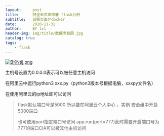 ```yaml
---
layout:     post
title:      阿里云页面部署 flask为例
subtitle:   部署页面非docker
date:       2020-11-31
author:     BY lxl
header-img: img/title/数据库权限.jpg
catalog: true
tags:
    - flask
---
```


[![BKNtij.png](https://s1.ax1x.com/2020/10/26/BKNtij.png)](https://imgchr.com/i/BKNtij)

主机号设置为0.0.0.0表示可以被任意主机访问

在阿里云中运行python3 xxx.py（python3版本号根据电脑，xxxpy文件名）

在使用阿里云的ip地址即可以访问

> flask默认端口号是5000 所以要在阿里云个人中心 ，实例 安全组中开启5000端口
>
> 也可使用port指定端口号访问 app.run(port=777)此时需要开启端口号为777的端口CIA可以被其他主机访问